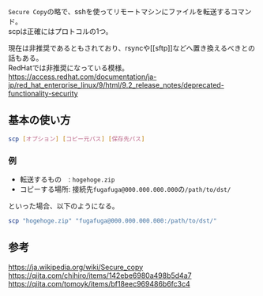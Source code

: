 `Secure Copy`の略で、sshを使ってリモートマシンにファイルを転送するコマンド。  
scpは正確にはプロトコルの1つ。

現在は非推奨であるともされており、rsyncや[[sftp]]などへ置き換えるべきとの話もある。  
RedHatでは非推奨になっている模様。  
<https://access.redhat.com/documentation/ja-jp/red_hat_enterprise_linux/9/html/9.2_release_notes/deprecated-functionality-security>

## 基本の使い方
```bash
scp [オプション] [コピー元パス] [保存先パス]
```

### 例
* 転送するもの　: `hogehoge.zip`
* コピーする場所: 接続先`fugafuga@000.000.000.000`の`/path/to/dst/`

といった場合、以下のようになる。
```bash
scp "hogehoge.zip" "fugafuga@000.000.000.000:/path/to/dst/"
```

## 参考
<https://ja.wikipedia.org/wiki/Secure_copy>  
<https://qiita.com/chihiro/items/142ebe6980a498b5d4a7>  
<https://qiita.com/tomoyk/items/bf18eec969486b6fc3c4>